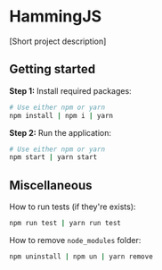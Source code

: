 # HammingJS

[Short project description]

## Getting started

**Step 1:** Install required packages:

```bash
# Use either npm or yarn
npm install | npm i | yarn
```

**Step 2:** Run the application:

```bash
# Use either npm or yarn
npm start | yarn start

```

## Miscellaneous

How to run tests (if they're exists):

```bash
npm run test | yarn run test
```

How to remove `node_modules` folder:

```bash
npm uninstall | npm un | yarn remove
```
